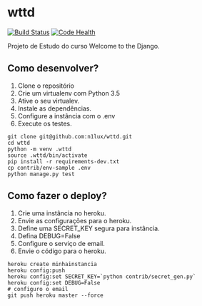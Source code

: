 # wttd
[![Build Status](https://travis-ci.org/n1lux/wttd.svg?branch=master)](https://travis-ci.org/n1lux/wttd)
[![Code Health](https://landscape.io/github/n1lux/wttd/master/landscape.svg?style=flat)](https://landscape.io/github/n1lux/wttd/master)

Projeto de Estudo do curso Welcome to the Django.

## Como desenvolver?

1. Clone o repositório
2. Crie um virtualenv com Python 3.5
3. Ative o seu virtualev.
4. Instale as dependências.
5. Configure a instância com o .env
6. Execute os testes.

```console
git clone git@github.com:n1lux/wttd.git
cd wttd
python -m venv .wttd
source .wttd/bin/activate
pip install -r requirements-dev.txt
cp contrib/env-sample .env
python manage.py test
```
## Como fazer o deploy?
1. Crie uma instância no heroku.
2. Envie as configurações para o heroku.
3. Define uma SECRET_KEY segura para instância.
4. Defina DEBUG=False
5. Configure o serviço de email.
6. Envie o código para o heroku.

```console
heroku create minhainstancia
heroku config:push
heroku config:set SECRET_KEY=`python contrib/secret_gen.py`
heroku config:set DEBUG=False
# configuro o email
git push heroku master --force
```